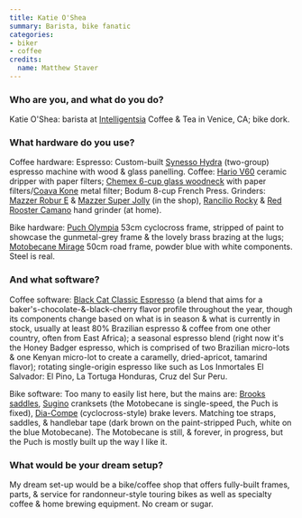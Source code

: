 ```yaml
---
title: Katie O'Shea
summary: Barista, bike fanatic
categories:
- biker
- coffee
credits:
  name: Matthew Staver
---
```


### Who are you, and what do you do?

Katie O'Shea: barista at [Intelligentsia](http://www.intelligentsiacoffee.com/ "A coffee and tea vendor.") Coffee & Tea in Venice, CA; bike dork.

### What hardware do you use?

Coffee hardware: Espresso: Custom-built [Synesso Hydra][hydra] (two-group) espresso machine with wood & glass panelling. Coffee: [Hario V60][hario-v60] ceramic dripper with paper filters; [Chemex 6-cup glass woodneck][chemex-6-cup] with paper filters/[Coava Kone][kone] metal filter; Bodum 8-cup French Press. Grinders: [Mazzer Robur E][robur] & [Mazzer Super Jolly][super-jolly] (in the shop), [Rancilio Rocky][rocky] & [Red Rooster Camano][camano] hand grinder (at home).

Bike hardware: [Puch Olympia](http://www.flickr.com/photos/katieshakes/3800421765/ "A photo of Katie's bike (including frame).") 53cm cyclocross frame, stripped of paint to showcase the gunmetal-grey frame & the lovely brass brazing at the lugs; [Motobecane Mirage][mirage] 50cm road frame, powder blue with white components. Steel is real.

### And what software?

Coffee software: [Black Cat Classic Espresso][black-cat-classic] (a blend that aims for a baker's-chocolate-&-black-cherry flavor profile throughout the year, though its components change based on what is in season & what is currently in stock, usually at least 80% Brazilian espresso & coffee from one other country, often from East Africa); a seasonal espresso blend (right now it's the Honey Badger espresso, which is comprised of two Brazilian micro-lots & one Kenyan micro-lot to create a caramelly, dried-apricot, tamarind flavor); rotating single-origin espresso like such as Los Inmortales El Salvador: El Pino, La Tortuga Honduras, Cruz del Sur Peru.

Bike software: Too many to easily list here, but the mains are: [Brooks saddles](http://www.brooksengland.com/en/Shop_Saddles.aspx "Brooks' saddles."), [Sugino](http://www.suginoltd.co.jp/ "Sugino's website.") cranksets (the Motobecane is single-speed, the Puch is fixed), [Dia-Compe](http://www.diacompe.co.jp/ "Dia-Compe's website.") (cyclocross-style) brake levers. Matching toe straps, saddles, & handlebar tape (dark brown on the paint-stripped Puch, white on the blue Motobecane). The Motobecane is still, & forever, in progress, but the Puch is mostly built up the way I like it.

### What would be your dream setup?

My dream set-up would be a bike/coffee shop that offers fully-built frames, parts, & service for randonneur-style touring bikes as well as specialty coffee & home brewing equipment. No cream or sugar.

[camano]: https://www.redroostertradingcompany.com/shop/camano-coffee-mill-3/ "A hand-cranked coffee mill."
[chemex-6-cup]: https://www.amazon.com/Chemex-6-Cup-Classic-Series-Coffee/dp/B0000YWF5E "A coffee maker."
[hario-v60]: https://www.amazon.com/Hario-V60-Coffee-Server-14oz/dp/B003DAH9B2 "A coffee server."
[hydra]: http://www.synesso.com/default.aspx?ID=8 "An espresso machine."
[kone]: https://ablebrewing.com/products/kone-coffee-filter "A stainless steel coffee filter."
[mirage]: https://www.socalmtb.com/messages/road/messages/1083.htm "A bike frame from the 80's."
[robur]: https://www.amazon.com/Mazzer-Robur-Electronic-Commercial-Grinder/dp/B004VUQJO6 "A coffee grinder."
[rocky]: https://www.amazon.com/Rancilio-HSD-ROC-SD-Rocky-Coffee-Grinder/dp/B00H1OUW24 "A coffee grinder."
[super-jolly]: https://www.mazzer.com/scheda.asp?idprod=1 "A coffee grinder."
[black-cat-classic]: http://www.intelligentsiacoffee.com/product/coffee/classic-espresso-black-cat-project/ "A blend of coffee."
